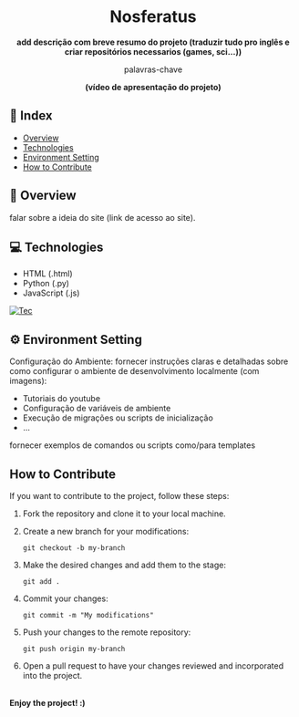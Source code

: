 <h1 align="center">Nosferatus</h1>


<div align="center">
  <strong> add descrição com breve resumo do projeto (traduzir tudo pro inglês e criar repositórios necessarios (games, sci...)) </strong>
</div>

<div align="center">
  <p>palavras-chave</p>
  <p></p>
</div>

<div align="center">
  <strong> (vídeo de apresentação do projeto) </strong>
</div>

## 📖 Index

- [Overview](#overview)
- [Technologies](#technologies)
- [Environment Setting](#environment-setting)
- [How to Contribute](#how-to-contribute)

## 🔭 Overview

falar sobre a ideia do site (link de acesso ao site).

## 💻 Technologies

- HTML (.html)
- Python (.py)
- JavaScript (.js)

[![Tec](https://skillicons.dev/icons?i=html,css,js,py)](https://skillicons.dev)

## ⚙️ Environment Setting

Configuração do Ambiente: fornecer instruções claras e detalhadas sobre como configurar o ambiente de desenvolvimento localmente (com imagens):

- Tutoriais do youtube
- Configuração de variáveis de ambiente
- Execução de migrações ou scripts de inicialização
- ...

fornecer exemplos de comandos ou scripts como/para templates

## How to Contribute

If you want to contribute to the project, follow these steps:

1. Fork the repository and clone it to your local machine.

2. Create a new branch for your modifications:
   ```
   git checkout -b my-branch
   ```
3. Make the desired changes and add them to the stage:
   ```
   git add .
   ```
4. Commit your changes:
   ```
   git commit -m "My modifications"
   ```
5. Push your changes to the remote repository:
   ```
   git push origin my-branch
   ```
6. Open a pull request to have your changes reviewed and incorporated into the project.

<b><br>Enjoy the project!  :) </br></b>
